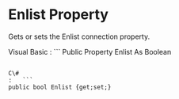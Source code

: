 <!-- loio3c132cbb6c5f10148c4088c00f79e117 -->

# Enlist Property

Gets or sets the Enlist connection property.



Visual Basic
:   ```
Public Property Enlist As Boolean
```

C\#
:   ```
public bool Enlist {get;set;}
```

